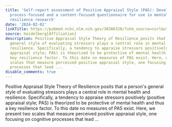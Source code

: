 ```yaml
---
title: 'Self-report assessment of Positive Appraisal Style (PAS): Development of a
  process-focused and a content-focused questionnaire for use in mental health and
  resilience research'
date: '2024-02-02'
linkTitle: https://pubmed.ncbi.nlm.nih.gov/38306328/?utm_source=curl&utm_medium=rss&utm_campaign=pubmed-2&utm_content=1FakS-2QOkCT8HsMOQP1bCRQ4YzyumYOmxmF0moLsQ3dFB1E9V&fc=20220326224207&ff=20240203170625&v=2.18.0
source: heidelberg[Affiliation]
description: Positive Appraisal Style Theory of Resilience posits that a person's
  general style of evaluating stressors plays a central role in mental health and
  resilience. Specifically, a tendency to appraise stressors positively (positive
  appraisal style; PAS) is theorized to be protective of mental health and thus a
  key resilience factor. To this date no measures of PAS exist. Here, we present two
  scales that measure perceived positive appraisal style, one focusing on cognitive
  processes that lead ...
disable_comments: true
---
```

Positive Appraisal Style Theory of Resilience posits that a person's general style of evaluating stressors plays a central role in mental health and resilience. Specifically, a tendency to appraise stressors positively (positive appraisal style; PAS) is theorized to be protective of mental health and thus a key resilience factor. To this date no measures of PAS exist. Here, we present two scales that measure perceived positive appraisal style, one focusing on cognitive processes that lead ...